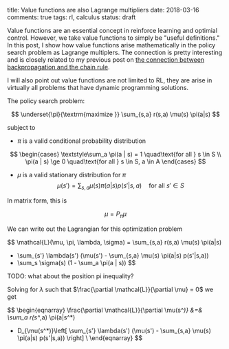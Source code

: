 title: Value functions are also Lagrange multipliers
date: 2018-03-16
comments: true
tags: rl, calculus
status: draft

Value functions are an essential concept in reinforce learning and optimial
control. However, we take value functions to simply be "useful definitions." In
this post, I show how value functions arise mathematically in the policy search
problem as Lagrange multiplers. The connection is pretty interesting and is
closely related to my previous post on
[the connection between backpropagation and the chain rule](http://timvieira.github.io/blog/post/2017/08/18/backprop-is-not-just-the-chain-rule/).

I will also point out value functions are not limited to RL, they are arise in
virtually all problems that have dynamic programming solutions.

The policy search problem:

$$
\underset{\pi}{\textrm{maximize }} \sum_{s,a} r(s,a) \mu(s) \pi(a|s)
$$

subject to

 - $\pi$ is a valid conditional probability distribution

$$
\begin{cases}
\textstyle\sum_a \pi(a | s) = 1 \quad\text{for all } s \in S \\
\pi(a | s) \ge 0 \quad\text{for all } s \in S, a \in A
\end{cases}
$$

 - $\mu$ is a valid stationary distribution for $\pi$
$$
\mu(s') = \sum_{s,a} \mu(s) \pi(a|s) p(s'|s,a)\quad\text{for all }s' \in S
$$

In matrix form, this is

$$
\mu = P_\pi \mu
$$

We can write out the Lagrangian for this optimization problem

$$
\mathcal{L}(\mu, \pi, \lambda, \sigma) =
\sum_{s,a} r(s,a) \mu(s) \pi(a|s)
+ \sum_{s'} \lambda(s') (\mu(s') - \sum_{s,a} \mu(s) \pi(a|s) p(s'|s,a))
+ \sum_s \sigma(s) (1 - \sum_a \pi(a | s))
$$

TODO: what about the position pi inequality?

Solving for $\lambda$ such that $\frac{\partial \mathcal{L}}{\partial \mu} = 0$
we get

$$
\begin{eqnarray}
\frac{\partial \mathcal{L}}{\partial \mu(s^*)} &=&
\sum_a r(s^*,a) \pi(a|s^*)
+ D_{\mu(s^*)}\left[ \sum_{s'} \lambda(s') (\mu(s') - \sum_{s,a} \mu(s) \pi(a|s) p(s'|s,a)) \right] \\
\end{eqnarray}
$$
